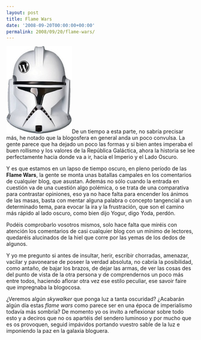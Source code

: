 ```yaml
---
layout: post
title: Flame Wars
date: '2008-09-20T00:00:00+00:00'
permalink: 2008/09/20/flame-wars/
---
```

<img src="/assets/zz597b039f.jpg" alt="" title="clone WP" width="175" height="233" class="derecha" />De un tiempo a esta parte, no sabría precisar más, he notado que la blogosfera en general anda un poco convulsa. La gente parece que ha dejado un poco las formas y si bien antes imperaba el buen rollismo y los valores de la República Galáctica, ahora la historia se lee perfectamente hacia donde va a ir, hacia el Imperio y el Lado Oscuro. 

Y es que estamos en un lapso de tiempo oscuro, en pleno período de las <strong>Flame Wars</strong>, la gente se monta unas batallas campales en los comentarios de cualquier blog, que asustan. Además no sólo cuando la entrada en cuestión va de una cuestión algo polémica, o se trata de una comparativa para contrastar opiniones, eso ya no hace falta para encender los ánimos de las masas, basta con mentar alguna palabra o concepto tangencial a un determinado tema, para evocar la ira y la frustración, que son el camino más rápido al lado oscuro, como bien dijo Yogur, digo Yoda, perdón. 

Podéis comprobarlo vosotros mismos, solo hace falta que miréis con atención los comentarios de casi cualquier blog con un mínimo de lectores, quedaréis alucinados de la hiel que corre por las yemas de los dedos de algunos. 

Y yo me pregunto si antes de insultar, herir, escribir chorradas, amenazar, vacilar y pavonearse de poseer la verdad absoluta, no cabría la posibilidad, como antaño, de bajar los brazos, de dejar las armas, de ver las cosas des del punto de vista de la otra persona y de comprendernos un poco más entre todos, haciendo aflorar otra vez ese estilo peculiar, ese savoir faire que impregnaba la blogocosa. 

¿Veremos algún <em>skywalker</em> que ponga luz a tanta oscuridad? ¿Acabarán algún día estas <em>flame wars</em> como parece ser en una época de imperialismo todavía más sombría? De momento yo os invito a reflexionar sobre todo esto y a deciros que no os apartéis del sendero luminoso y por mucho que es os provoquen, seguid impávidos portando vuestro sable de la luz e imponiendo la paz en la galaxia bloguera.
